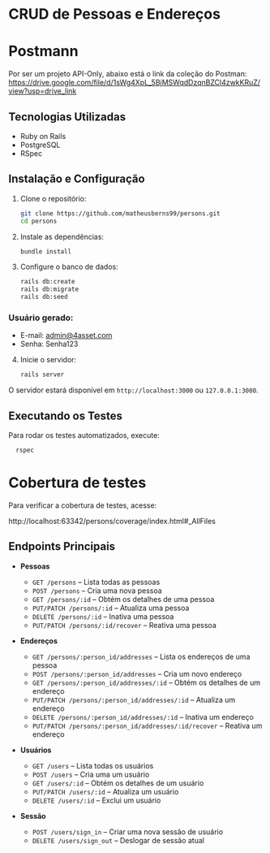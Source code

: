 # CRUD de Pessoas e Endereços

# Postmann
Por ser um projeto API-Only, abaixo está o link da coleção do Postman:
https://drive.google.com/file/d/1sWg4XpL_5BjMSWqdDzqnBZCl4zwkKRuZ/view?usp=drive_link

## Tecnologias Utilizadas

- Ruby on Rails
- PostgreSQL
- RSpec

## Instalação e Configuração

1. Clone o repositório:

   ```sh
   git clone https://github.com/matheusberns99/persons.git
   cd persons
   ```

2. Instale as dependências:

   ```sh
   bundle install
   ```

3. Configure o banco de dados:

   ```sh
   rails db:create 
   rails db:migrate
   rails db:seed
   ```
### Usuário gerado:

- E-mail: admin@4asset.com
- Senha: Senha123

4. Inicie o servidor:

   ```sh
   rails server
   ```

O servidor estará disponível em `http://localhost:3000` ou `127.0.0.1:3000`.

## Executando os Testes

Para rodar os testes automatizados, execute:

```sh
  rspec
```

# Cobertura de testes

Para verificar a cobertura de testes, acesse:

http://localhost:63342/persons/coverage/index.html#_AllFiles

## Endpoints Principais

- **Pessoas**
    - `GET /persons` – Lista todas as pessoas
    - `POST /persons` – Cria uma nova pessoa
    - `GET /persons/:id` – Obtém os detalhes de uma pessoa
    - `PUT/PATCH /persons/:id` – Atualiza uma pessoa
    - `DELETE /persons/:id` – Inativa uma pessoa
    - `PUT/PATCH /persons/:id/recover` – Reativa uma pessoa

- **Endereços**
    - `GET /persons/:person_id/addresses` – Lista os endereços de uma pessoa
    - `POST /persons/:person_id/addresses` – Cria um novo endereço
    - `GET /persons/:person_id/addresses/:id` – Obtém os detalhes de um endereço
    - `PUT/PATCH /persons/:person_id/addresses/:id` – Atualiza um endereço
    - `DELETE /persons/:person_id/addresses/:id` – Inativa um endereço
    - `PUT/PATCH /persons/:person_id/addresses/:id/recover` – Reativa um endereço

- **Usuários**
    - `GET /users` – Lista todas os usuários
    - `POST /users` – Cria uma um usuário
    - `GET /users/:id` – Obtém os detalhes de um usuário
    - `PUT/PATCH /users/:id` – Atualiza um usuário
    - `DELETE /users/:id` – Exclui um usuário
  
- **Sessão**
    - `POST /users/sign_in` – Criar uma nova sessão de usuário
    - `DELETE /users/sign_out` – Deslogar de sessão atual
